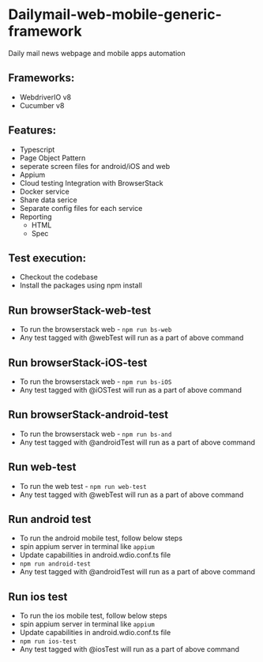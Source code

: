# Dailymail-web-mobile-generic-framework

Daily mail news webpage and mobile apps automation

## Frameworks:

- WebdriverIO v8
- Cucumber v8

## Features:

- Typescript
- Page Object Pattern
- seperate screen files for android/iOS and web
- Appium
- Cloud testing Integration with BrowserStack
- Docker service
- Share data serice
- Separate config files for each service
- Reporting
  - HTML
  - Spec

## Test execution:

- Checkout the codebase
- Install the packages using npm install

## Run browserStack-web-test
- To run the browserstack web - `npm run bs-web`
- Any test tagged with @webTest will run as a part of above command

## Run browserStack-iOS-test
- To run the browserstack web - `npm run bs-iOS`
- Any test tagged with @iOSTest will run as a part of above command

## Run browserStack-android-test
- To run the browserstack web - `npm run bs-and`
- Any test tagged with @androidTest will run as a part of above command

## Run web-test
- To run the web test - `npm run web-test`
- Any test tagged with @webTest will run as a part of above command

## Run android test
- To run the android mobile test, follow below steps
- spin appium server in terminal like `appium`
- Update capabilities in android.wdio.conf.ts file
- `npm run android-test`
- Any test tagged with @androidTest will run as a part of above command

## Run ios test
- To run the ios mobile test, follow below steps
- spin appium server in terminal like `appium`
- Update capabilities in android.wdio.conf.ts file
- `npm run ios-test`
- Any test tagged with @iosTest will run as a part of above command
